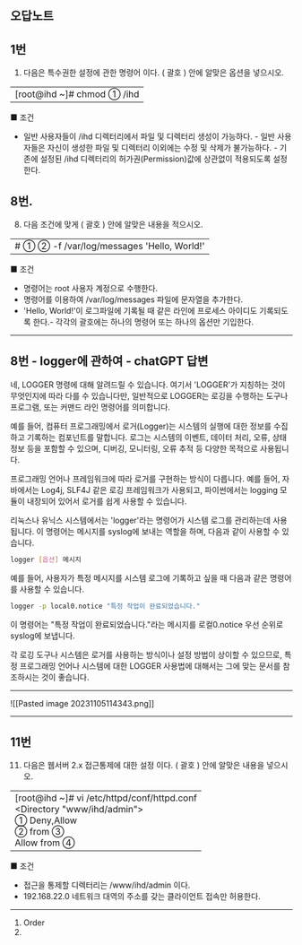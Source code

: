 ## 오답노트

## 1번
1. 다음은 특수권한 설정에 관한 명령어 이다. ( 괄호 ) 안에 알맞은 옵션을 넣으시오.

|   |
|---|
|[root@ihd ~]# chmod ① /ihd|

■ 조건  
- 일반 사용자들이 /ihd 디렉터리에서 파일 및 디렉터리 생성이 가능하다. - 일반 사용자들은 자신이 생성한 파일 및 디렉터리 이외에는 수정 및 삭제가 불가능하다. - 기존에 설정된 /ihd 디렉터리의 허가권(Permission)값에 상관없이 적용되도록 설정한다.




## 8번.
8. 다음 조건에 맞게 ( 괄호 ) 안에 알맞은 내용을 적으시오.

|   |
|---|
|# ① ② -f /var/log/messages 'Hello, World!'|

■ 조건  
- 명령어는 root 사용자 계정으로 수행한다.  
- 명령어를 이용하여 /var/log/messages 파일에 문자열을 추가한다.  
- 'Hello, World!'이 로그파일에 기록될 때 같은 라인에 프로세스 아이디도 기록되도록 한다.- 각각의 괄호에는 하나의 명령어 또는 하나의 옵션만 기입한다.



---

## 8번 - logger에 관하여 - chatGPT 답변

네, LOGGER 명령에 대해 알려드릴 수 있습니다. 여기서 'LOGGER'가 지칭하는 것이 무엇인지에 따라 다를 수 있습니다만, 일반적으로 LOGGER는 로깅을 수행하는 도구나 프로그램, 또는 커맨드 라인 명령어를 의미합니다.

예를 들어, 컴퓨터 프로그래밍에서 로거(Logger)는 시스템의 실행에 대한 정보를 수집하고 기록하는 컴포넌트를 말합니다. 로그는 시스템의 이벤트, 데이터 처리, 오류, 상태 정보 등을 포함할 수 있으며, 디버깅, 모니터링, 오류 추적 등 다양한 목적으로 사용됩니다.

프로그래밍 언어나 프레임워크에 따라 로거를 구현하는 방식이 다릅니다. 예를 들어, 자바에서는 Log4j, SLF4J 같은 로깅 프레임워크가 사용되고, 파이썬에서는 logging 모듈이 내장되어 있어서 로거를 쉽게 사용할 수 있습니다.

리눅스나 유닉스 시스템에서는 'logger'라는 명령어가 시스템 로그를 관리하는데 사용됩니다. 이 명령어는 메시지를 syslog에 보내는 역할을 하며, 다음과 같이 사용할 수 있습니다.

```bash
logger [옵션] 메시지
```

예를 들어, 사용자가 특정 메시지를 시스템 로그에 기록하고 싶을 때 다음과 같은 명령어를 사용할 수 있습니다.

```bash
logger -p local0.notice "특정 작업이 완료되었습니다."
```

이 명령어는 "특정 작업이 완료되었습니다."라는 메시지를 로컬0.notice 우선 순위로 syslog에 보냅니다.

각 로깅 도구나 시스템은 로거를 사용하는 방식이나 설정 방법이 상이할 수 있으므로, 특정 프로그래밍 언어나 시스템에 대한 LOGGER 사용법에 대해서는 그에 맞는 문서를 참조하시는 것이 좋습니다.


---

![[Pasted image 20231105114343.png]]



---

## 11번
11. 다음은 웹서버 2.x 접근통제에 대한 설정 이다. ( 괄호 ) 안에 알맞은 내용을 넣으시오.

|   |
|---|
|[root@ihd ~]# vi /etc/httpd/conf/httpd.conf  <br><Directory "www/ihd/admin">  <br>① Deny,Allow  <br>② from ③  <br>Allow from ④  <br></Directory>|

■ 조건  
- 접근을 통제할 디렉터리는 /www/ihd/admin 이다.  
- 192.168.22.0 네트워크 대역의 주소를 갖는 클라이언트 접속만 허용한다.

---
1. Order
2. 

